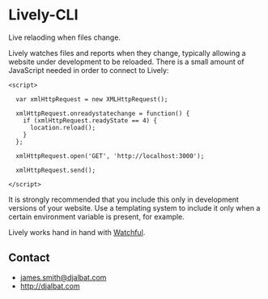 # Lively-CLI

Live relaoding when files change.

Lively watches files and reports when they change, typically allowing a website under development to be reloaded. There is a small amount of JavaScript needed in order to connect to Lively: 

```
<script>

  var xmlHttpRequest = new XMLHttpRequest();

  xmlHttpRequest.onreadystatechange = function() {
    if (xmlHttpRequest.readyState == 4) {
      location.reload();
    }
  };

  xmlHttpRequest.open('GET', 'http://localhost:3000');

  xmlHttpRequest.send();

</script>

```
It is strongly recommended that you include this only in development versions of your website. Use a templating system to include it only when a certain environment variable is present, for example.

Lively works hand in hand with [Watchful](https://github.com/djalbat/watchful-cli). 

## Contact

- james.smith@djalbat.com
- http://djalbat.com
